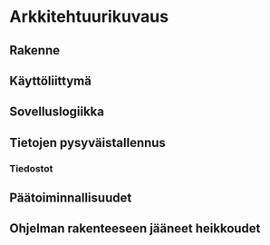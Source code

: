 # Arkkitehtuurikuvaus

## Rakenne



## Käyttöliittymä



## Sovelluslogiikka



## Tietojen pysyväistallennus



### Tiedostot



## Päätoiminnallisuudet



## Ohjelman rakenteeseen jääneet heikkoudet



